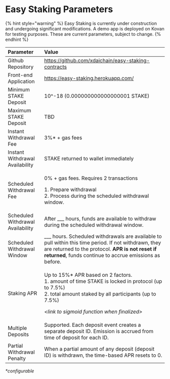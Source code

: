 # Easy Staking Parameters

{% hint style="warning" %}
Easy Staking is currently under construction and undergoing significant modifications. A demo app is deployed on Kovan for testing purposes. These are current parameters, subject to change.
{% endhint %}

<table>
  <thead>
    <tr>
      <th style="text-align:left">Parameter</th>
      <th style="text-align:left">Value</th>
    </tr>
  </thead>
  <tbody>
    <tr>
      <td style="text-align:left">Github Repository</td>
      <td style="text-align:left"><a href="https://github.com/xdaichain/easy-staking-contracts">https://github.com/xdaichain/easy-staking-contracts</a>
      </td>
    </tr>
    <tr>
      <td style="text-align:left">Front-end Application</td>
      <td style="text-align:left"><a href="https://easy-staking.herokuapp.com/">https://easy-staking.herokuapp.com/</a>
      </td>
    </tr>
    <tr>
      <td style="text-align:left">Minimum STAKE Deposit</td>
      <td style="text-align:left">10^-18 (0.000000000000000001 STAKE)</td>
    </tr>
    <tr>
      <td style="text-align:left">Maximum STAKE Deposit</td>
      <td style="text-align:left">TBD</td>
    </tr>
    <tr>
      <td style="text-align:left">Instant Withdrawal Fee</td>
      <td style="text-align:left">3%* + gas fees</td>
    </tr>
    <tr>
      <td style="text-align:left">Instant Withdrawal Availability</td>
      <td style="text-align:left">STAKE returned to wallet immediately</td>
    </tr>
    <tr>
      <td style="text-align:left">Scheduled Withdrawal Fee</td>
      <td style="text-align:left">
        <p>0% + gas fees. Requires 2 transactions</p>
        <p>1. Prepare withdrawal
          <br />2. Process during the scheduled withdrawal window.</p>
      </td>
    </tr>
    <tr>
      <td style="text-align:left">Scheduled Withdrawal Availability</td>
      <td style="text-align:left">After ___ hours, funds are available to withdraw during the scheduled
        withdrawal window.</td>
    </tr>
    <tr>
      <td style="text-align:left">Scheduled Withdrawal Window</td>
      <td style="text-align:left">___ hours. Scheduled withdrawals are available to pull within this time
        period. If not withdrawn, they are returned to the protocol. <b>APR is not reset if returned</b>,
        funds continue to accrue emissions as before.</td>
    </tr>
    <tr>
      <td style="text-align:left">Staking APR</td>
      <td style="text-align:left">
        <p>Up to 15%* APR based on 2 factors.
          <br />1. amount of time STAKE is locked in protocol (up to 7.5%)
          <br />2. total amount staked by all participants (up to 7.5%)</p>
        <p><em>&lt;link to sigmoid function when finalized&gt;</em>
        </p>
      </td>
    </tr>
    <tr>
      <td style="text-align:left">Multiple Deposits</td>
      <td style="text-align:left">Supported. Each deposit event creates a separate deposit ID. Emission
        is accrued from time of deposit for each ID.</td>
    </tr>
    <tr>
      <td style="text-align:left">Partial Withdrawal Penalty</td>
      <td style="text-align:left">When a partial amount of any deposit (deposit ID) is withdrawn, the time-based
        APR resets to 0.</td>
    </tr>
  </tbody>
</table>

_\*configurable_

